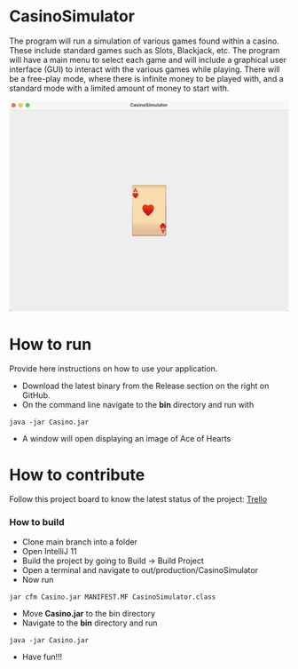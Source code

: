 # CasinoSimulator
The program will run a simulation of various games found within a casino. These include standard games such as Slots, Blackjack, etc. The program will have a main menu to select each game and will include a graphical user interface (GUI) to interact with the various games while playing. There will be a free-play mode, where there is infinite money to be played with, and a standard mode with a limited amount of money to start with.

![This is a screenshot.](casino.png)

# How to run
Provide here instructions on how to use your application.   
- Download the latest binary from the Release section on the right on GitHub.  
- On the command line navigate to the **bin** directory and run with
```
java -jar Casino.jar
```
- A window will open displaying an image of Ace of Hearts

# How to contribute
Follow this project board to know the latest status of the project: [Trello](https://trello.com/b/EWAn1oRz/casinosimulator-tasks)

### How to build
- Clone main branch into a folder
- Open IntelliJ 11
- Build the project by going to Build -> Build Project
- Open a terminal and navigate to out/production/CasinoSimulator
- Now run
```
jar cfm Casino.jar MANIFEST.MF CasinoSimulator.class
```
- Move **Casino.jar** to the bin directory
- Navigate to the **bin** directory and run
```
java -jar Casino.jar
```
- Have fun!!!
